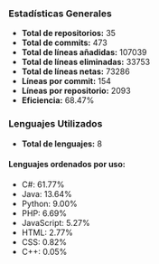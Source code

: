 <!-- #stats -->
### Estadísticas Generales
- **Total de repositorios:** 35
- **Total de commits:** 473
- **Total de líneas añadidas:** 107039
- **Total de líneas eliminadas:** 33753
- **Total de líneas netas:** 73286
- **Líneas por commit:** 154
- **Líneas por repositorio:** 2093
- **Eficiencia:** 68.47%

### Lenguajes Utilizados
- **Total de lenguajes:** 8
#### Lenguajes ordenados por uso:
  - C#: 61.77%
  - Java: 13.64%
  - Python: 9.00%
  - PHP: 6.69%
  - JavaScript: 5.27%
  - HTML: 2.77%
  - CSS: 0.82%
  - C++: 0.05%
<!-- #/stats -->

<!-- #process -->
<!--
	cores: 4
	runtime: 119.6314446926117s
-->
<!-- #/process -->
